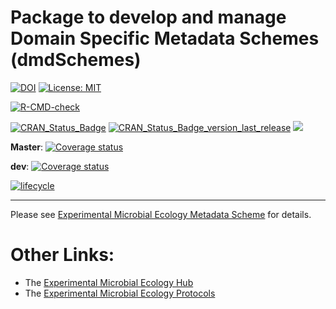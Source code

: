 Package to develop and manage Domain Specific Metadata Schemes
(dmdSchemes)
================

<!-- README.md is generated from README.Rmd. Please edit that file -->

[![DOI](https://zenodo.org/badge/DOI/10.5281/zenodo.3581970.svg)](https://doi.org/10.5281/zenodo.3581970)
[![License:
MIT](https://img.shields.io/badge/License-MIT-yellow.svg)](https://opensource.org/licenses/MIT)

[![R-CMD-check](https://github.com/Exp-Micro-Ecol-Hub/dmdScheme/workflows/R-CMD-check/badge.svg)](https://github.com/Exp-Micro-Ecol-Hub/dmdScheme/actions)

[![CRAN_Status_Badge](https://www.r-pkg.org/badges/version/dmdScheme)](https://cran.r-project.org/package=dmdScheme)
[![CRAN_Status_Badge_version_last_release](https://www.r-pkg.org/badges/version-last-release/dmdScheme)](https://cran.r-project.org/package=dmdScheme)
[![](http://cranlogs.r-pkg.org/badges/grand-total/dmdScheme?color=green)](https://cran.r-project.org/package=dmdScheme)

**Master**: [![Coverage
status](https://codecov.io/gh/Exp-Micro-Ecol-Hub/dmdScheme/branch/master/graph/badge.svg)](https://codecov.io/github/Exp-Micro-Ecol-Hub/dmdScheme?branch=master)

**dev**: [![Coverage
status](https://codecov.io/gh/Exp-Micro-Ecol-Hub/dmdScheme/branch/master/graph/badge.svg)](https://codecov.io/github/Exp-Micro-Ecol-Hub/dmdScheme?branch=dev)

[![lifecycle](https://img.shields.io/badge/lifecycle-maturing-orange.png)](https://www.tidyverse.org/lifecycle/#maturing)

------------------------------------------------------------------------

Please see [Experimental Microbial Ecology Metadata
Scheme](https://exp-micro-ecol-hub.github.io/dmdScheme/) for details.

# Other Links:

-   The [Experimental Microbial Ecology Hub](http://emeh.info)
-   The [Experimental Microbial Ecology
    Protocols](http://emeh-protocols.readthedocs.org/en/latest/)
